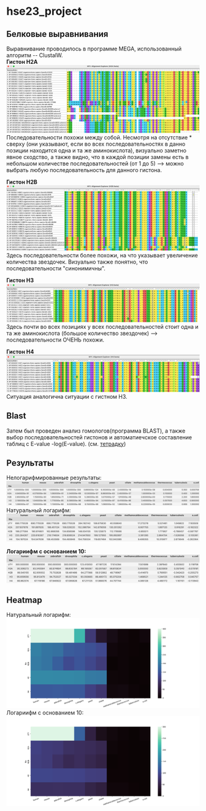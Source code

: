 # hse23_project
## Белковые выравнивания
Выравнивание проводилось в программе MEGA, использованный алгоритм -- ClustalW.  
**Гистон H2A**
![](https://github.com/Ne-minus/hse23_project/blob/main/data/screenshots/h2a_clust.png)
Последовательности похожи между собой. Несмотря на отсутствие * сверху (они указывают, если во всех последовательностях в данно позиции находится одна и та же аминокислота), визуально заметно явное сходство, а также видно, что в каждой позиции замены есть в небольшом количестве последовательностей (от 1 до 5) --> можно выбрать любую последовательность для данного гистона.  

**Гистон H2B**
![](https://github.com/Ne-minus/hse23_project/blob/main/data/screenshots/h2b_clust.png)
Здесь последовательности более похожи, на что указывает увеличение количества звездочек. Визуально также понятно, что последовательности "синонимичны".  

**Гистон H3**
![](https://github.com/Ne-minus/hse23_project/blob/main/data/screenshots/h3_clust.png)
Здесь почти во всех позициях у всех последовательностей стоит одна и та же аминокислота (большое количество звездочек) --> последовательности ОЧЕНЬ похожи.  

**Гистон H4**
![](https://github.com/Ne-minus/hse23_project/blob/main/data/screenshots/h4_clust.png)
Ситуация аналогична ситуации с гистном H3.

## Blast
Затем был проведен анализ гомологов(программа BLAST), а также выбор последовательностей гистонов и автоматиечское составление таблиц с E-value -log(E-value). (см. [тетрадку](https://github.com/Ne-minus/hse23_project/blob/main/table.ipynb)) 
## Результаты
Нелогарифмированные результаты:  
![](https://github.com/Ne-minus/hse23_project/blob/main/data/screenshots/no_log.png)  
Натуральный логарифм:  
![](https://github.com/Ne-minus/hse23_project/blob/main/data/screenshots/log.png)  

**Логариифм с основанием 10:**  
![](https://github.com/Ne-minus/hse23_project/blob/main/data/screenshots/log10.png)

## Heatmap
Натуральный логарифм:  
![](https://github.com/Ne-minus/hse23_project/blob/main/data/screenshots/heatmap.png)
Логариифм с основанием 10:  
![](https://github.com/Ne-minus/hse23_project/blob/main/data/screenshots/heatmap_log10.png)
